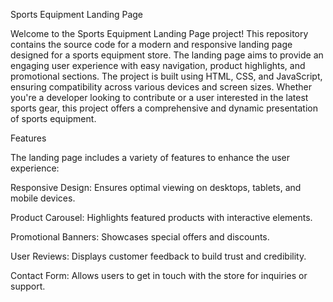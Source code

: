 Sports Equipment Landing Page

Welcome to the Sports Equipment Landing Page project! This repository contains the source code for a modern and responsive landing page designed for a sports equipment store. The landing page aims to provide an engaging user experience with easy navigation, product highlights, and promotional sections. The project is built using HTML, CSS, and JavaScript, ensuring compatibility across various devices and screen sizes. Whether you're a developer looking to contribute or a user interested in the latest sports gear, this project offers a comprehensive and dynamic presentation of sports equipment.

Features

The landing page includes a variety of features to enhance the user experience:


Responsive Design: Ensures optimal viewing on desktops, tablets, and mobile devices.

Product Carousel: Highlights featured products with interactive elements.

Promotional Banners: Showcases special offers and discounts.

User Reviews: Displays customer feedback to build trust and credibility.

Contact Form: Allows users to get in touch with the store for inquiries or support.
